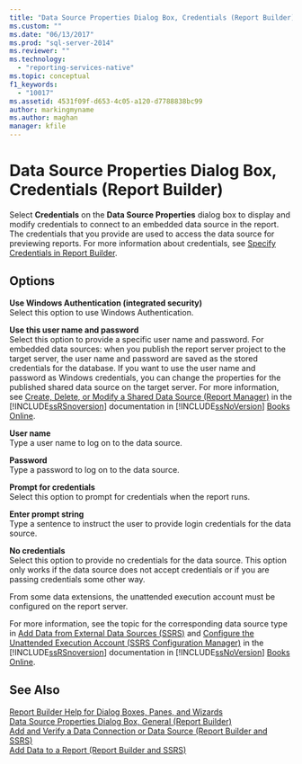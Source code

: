 ```yaml
---
title: "Data Source Properties Dialog Box, Credentials (Report Builder) | Microsoft Docs"
ms.custom: ""
ms.date: "06/13/2017"
ms.prod: "sql-server-2014"
ms.reviewer: ""
ms.technology: 
  - "reporting-services-native"
ms.topic: conceptual
f1_keywords: 
  - "10017"
ms.assetid: 4531f09f-d653-4c05-a120-d7788838bc99
author: markingmyname
ms.author: maghan
manager: kfile
---
```

# Data Source Properties Dialog Box, Credentials (Report Builder)
  Select **Credentials** on the **Data Source Properties** dialog box to display and modify credentials to connect to an embedded data source in the report. The credentials that you provide are used to access the data source for previewing reports. For more information about credentials, see [Specify Credentials in Report Builder](../../2014/reporting-services/specify-credentials-in-report-builder.md).  
  
## Options  
 **Use Windows Authentication (integrated security)**  
 Select this option to use Windows Authentication.  
  
 **Use this user name and password**  
 Select this option to provide a specific user name and password. For embedded data sources: when you publish the report server project to the target server, the user name and password are saved as the stored credentials for the database. If you want to use the user name and password as Windows credentials, you can change the properties for the published shared data source on the target server. For more information, see [Create, Delete, or Modify a Shared Data Source &#40;Report Manager&#41;](../../2014/reporting-services/create-delete-or-modify-a-shared-data-source-report-manager.md) in the [!INCLUDE[ssRSnoversion](../includes/ssrsnoversion-md.md)] documentation in [!INCLUDE[ssNoVersion](../includes/ssnoversion-md.md)] [Books Online](https://go.microsoft.com/fwlink/?linkid=121312).  
  
 **User name**  
 Type a user name to log on to the data source.  
  
 **Password**  
 Type a password to log on to the data source.  
  
 **Prompt for credentials**  
 Select this option to prompt for credentials when the report runs.  
  
 **Enter prompt string**  
 Type a sentence to instruct the user to provide login credentials for the data source.  
  
 **No credentials**  
 Select this option to provide no credentials for the data source. This option only works if the data source does not accept credentials or if you are passing credentials some other way.  
  
 From some data extensions, the unattended execution account must be configured on the report server.  
  
 For more information, see the topic for the corresponding data source type in [Add Data from External Data Sources &#40;SSRS&#41;](report-data/add-data-from-external-data-sources-ssrs.md) and [Configure the Unattended Execution Account &#40;SSRS Configuration Manager&#41;](install-windows/configure-the-unattended-execution-account-ssrs-configuration-manager.md) in the [!INCLUDE[ssRSnoversion](../includes/ssrsnoversion-md.md)] documentation in [!INCLUDE[ssNoVersion](../includes/ssnoversion-md.md)] [Books Online](https://go.microsoft.com/fwlink/?linkid=121312).  
  
## See Also  
 [Report Builder Help for Dialog Boxes, Panes, and Wizards](../../2014/reporting-services/report-builder-help-for-dialog-boxes-panes-and-wizards.md)   
 [Data Source Properties Dialog Box, General &#40;Report Builder&#41;](../../2014/reporting-services/data-source-properties-dialog-box-general-report-builder.md)   
 [Add and Verify a Data Connection or Data Source &#40;Report Builder and SSRS&#41;](report-data/add-and-verify-a-data-connection-report-builder-and-ssrs.md)   
 [Add Data to a Report &#40;Report Builder and SSRS&#41;](report-data/report-datasets-ssrs.md)  
  
  
